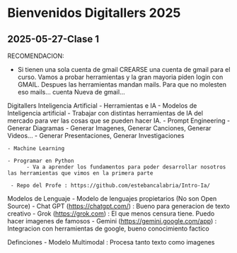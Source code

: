 # Bienvenidos Digitallers 2025

## 2025-05-27-Clase 1

RECOMENDACION:
   - Si tienen una sola cuenta de gmail CREARSE una cuenta de gmail para el curso. Vamos a probar herramientas y la gran mayoria
     piden login con GMAIL. Despues las herramientas mandan mails. Para que no molesten eso mails... cuenta Nueva de gmail...



Digitallers Inteligencia Artificial 
    - Herramientas e IA
          - Modelos de Inteligencia artificial
          - Trabajar con distintas herramientas de IA del mercado para ver las cosas que se pueden hacer IA.
          - Prompt Engineering
               -Generar Diagramas
          - Generar Imagenes, Generar Canciones, Generar Videos...
          - Generar Presentaciones, Generar Investigaciones

    - Machine Learning

    - Programar en Python
          - Va a aprender los fundamentos para poder desarrollar nosotros las herramientas que vimos en la primera parte

     - Repo del Profe : https://github.com/estebancalabria/Intro-Ia/

Modelos de Lenguaje
    - Modelo de lenguajes propietarios (No son Open Source)
     - Chat GPT (https://chatgpt.com/) : Bueno para generacion de texto creativo
     - Grok (https://grok.com) : El que menos censura tiene. Puedo hacer imagenes de famosos
     - Gemini (https://gemini.google.com/app) : Integracion con herramientas de google, bueno conocimiento factico


Definciones
     - Modelo Multimodal : Procesa tanto texto como imagenes
